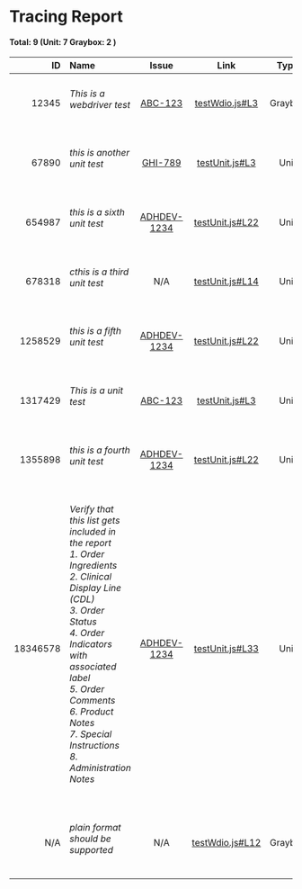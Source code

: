 # Tracing Report 
#### Total: 9 (Unit: 7 Graybox: 2 )
| ID | Name | Issue | Link | Type |
| ---: | :--- | :---: | :---: | :---: |
| 12345 | <h6>This is a webdriver test</h6> | [ABC-123](https://jira2.cerner.com/browse/ABC-123) | [testWdio.js#L3](../demos/testWdio.js#L3) | Graybox |
| 67890 | <h6>this is another unit test</h6> | [GHI-789](https://jira2.cerner.com/browse/GHI-789) | [testUnit.js#L3](../demos/testUnit.js#L3) | Unit |
| 654987 | <h6>this is a sixth unit test</h6> | [ADHDEV-1234](https://jira2.cerner.com/browse/ADHDEV-1234) | [testUnit.js#L22](../demos/testUnit.js#L22) | Unit |
| 678318 | <h6>cthis is a third unit test</h6> | N/A | [testUnit.js#L14](../demos/testUnit.js#L14) | Unit |
| 1258529 | <h6>this is a fifth unit test</h6> | [ADHDEV-1234](https://jira2.cerner.com/browse/ADHDEV-1234) | [testUnit.js#L22](../demos/testUnit.js#L22) | Unit |
| 1317429 | <h6>This is a unit test</h6> | [ABC-123](https://jira2.cerner.com/browse/ABC-123) | [testUnit.js#L3](../demos/testUnit.js#L3) | Unit |
| 1355898 | <h6>this is a fourth unit test</h6> | [ADHDEV-1234](https://jira2.cerner.com/browse/ADHDEV-1234) | [testUnit.js#L22](../demos/testUnit.js#L22) | Unit |
| 18346578 | <h6>Verify that this list gets included in the report<br/>  1. Order Ingredients<br/>  2. Clinical Display Line (CDL)<br/>  3. Order Status<br/>  4. Order Indicators with associated label<br/>  5. Order Comments<br/>  6. Product Notes<br/>  7. Special Instructions<br/>  8. Administration Notes</h6> | [ADHDEV-1234](https://jira2.cerner.com/browse/ADHDEV-1234) | [testUnit.js#L33](../demos/testUnit.js#L33) | Unit |
| N/A | <h6>plain format should be supported</h6> | N/A | [testWdio.js#L12](../demos/testWdio.js#L12) | Graybox |
